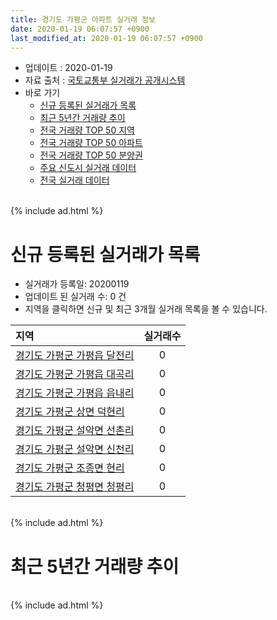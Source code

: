 ```yaml
---
title: 경기도 가평군 아파트 실거래 정보
date: 2020-01-19 06:07:57 +0900
last_modified_at: 2020-01-19 06:07:57 +0900
---
```


* 업데이트 : 2020-01-19
* 자료 출처 : [국토교통부 실거래가 공개시스템](http://rt.molit.go.kr)
* 바로 가기
    * [신규 등록된 실거래가 목록](#신규-등록된-실거래가-목록)
    * [최근 5년간 거래량 추이](#최근-5년간-거래량-추이)
    * [전국 거래량 TOP 50 지역](https://apt-info.github.io/apt-trade-info/최근-3개월-전국에서-가장-거래가-많이-발생한-지역)
    * [전국 거래량 TOP 50 아파트](https://apt-info.github.io/apt-trade-info/최근-3개월-전국에서-가장-거래가-많이-발생한-아파트)
    * [전국 거래량 TOP 50 분양권](https://apt-info.github.io/apt-trade-info/최근-3개월-전국에서-가장-거래가-많이-발생한-분양권)
    * [주요 신도시 실거래 데이터](https://apt-info.github.io/apt-trade-info/주요-신도시)
    * [전국 실거래 데이터](https://apt-info.github.io/apt-trade-info/전국)

<br>
{% include ad.html %}
<br>

# 신규 등록된 실거래가 목록
* 실거래가 등록일: 20200119
* 업데이트 된 실거래 수: 0 건
* 지역을 클릭하면 신규 및 최근 3개월 실거래 목록을 볼 수 있습니다.


|지역|실거래수|
|:---|:---:|
|[경기도 가평군 가평읍 달전리](https://apt-info.github.io/apt-trade-info/경기도-가평군-가평읍-달전리)|0|
|[경기도 가평군 가평읍 대곡리](https://apt-info.github.io/apt-trade-info/경기도-가평군-가평읍-대곡리)|0|
|[경기도 가평군 가평읍 읍내리](https://apt-info.github.io/apt-trade-info/경기도-가평군-가평읍-읍내리)|0|
|[경기도 가평군 상면 덕현리](https://apt-info.github.io/apt-trade-info/경기도-가평군-상면-덕현리)|0|
|[경기도 가평군 설악면 선촌리](https://apt-info.github.io/apt-trade-info/경기도-가평군-설악면-선촌리)|0|
|[경기도 가평군 설악면 신천리](https://apt-info.github.io/apt-trade-info/경기도-가평군-설악면-신천리)|0|
|[경기도 가평군 조종면 현리](https://apt-info.github.io/apt-trade-info/경기도-가평군-조종면-현리)|0|
|[경기도 가평군 청평면 청평리](https://apt-info.github.io/apt-trade-info/경기도-가평군-청평면-청평리)|0|


<br>
{% include ad.html %}
<br>

# 최근 5년간 거래량 추이


<div style="width:100%;">
    <canvas id="deal_progress" height="200"></canvas>
</div>

<script>
new Chart(document.getElementById("deal_progress"), {
    type: 'line',
    data: {
        labels: ['201501','201502','201503','201504','201505','201506','201507','201508','201509','201510','201511','201512','201601','201602','201603','201604','201605','201606','201607','201608','201609','201610','201611','201612','201701','201702','201703','201704','201705','201706','201707','201708','201709','201710','201711','201712','201801','201802','201803','201804','201805','201806','201807','201808','201809','201810','201811','201812','201901','201902','201903','201904','201905','201906','201907','201908','201909','201910','201911','201912','202001'],
        datasets: [{
            label: '매매',
            pointRadius: 1,
            data: [37, 63, 45, 58, 50, 24, 30, 37, 25, 35, 15, 16, 15, 27, 33, 45, 25, 23, 21, 28, 33, 38, 17, 15, 8, 16, 27, 18, 23, 17, 25, 28, 28, 33, 18, 13, 34, 35, 23, 28, 19, 24, 21, 18, 26, 24, 11, 11, 11, 13, 16, 15, 23, 20, 7, 17, 28, 15, 33, 20, 2],
            borderColor: "rgba(255, 201, 14, 1)",
            backgroundColor: "rgba(255, 201, 14, 0.5)",
            fill: false,
            lineTension: 0
        },{
            label: '전월세',
            pointRadius: 1,
            data: [18, 19, 31, 20, 10, 17, 19, 14, 15, 17, 13, 12, 13, 13, 26, 22, 16, 14, 20, 17, 13, 18, 15, 11, 17, 14, 17, 21, 8, 17, 10, 16, 8, 15, 15, 7, 17, 17, 22, 26, 8, 20, 16, 12, 11, 24, 14, 10, 9, 17, 15, 11, 13, 13, 13, 15, 10, 18, 16, 10, 6],
            borderColor: "rgba(0, 141, 185, 1)",
            backgroundColor: "rgba(0, 141, 185, 0.5)",
            fill: false,
            lineTension: 0
        }
        ]
    },
    options: {
        responsive: true,
        title: {
            display: false
        },
        tooltips: {
            mode: 'index',
            intersect: false
        },
        hover: {
            mode: 'nearest',
            intersect: true
        },
        scales: {
            xAxes: [{
                display: true,
                scaleLabel: {
                    display: true,
                    labelString: '년/월'
                }
            }],
            yAxes: [{
                display: true,
                ticks: {
                    suggestedMin: 0,
                },
                scaleLabel: {
                    display: true,
                    labelString: '실거래 수'
                }
            }]
        }
    }
});

</script>


<br>
{% include ad.html %}
<br>

